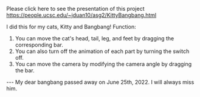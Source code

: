 Please click here to see the presentation of this project https://people.ucsc.edu/~jduan10/asg2/KittyBangbang.html

I did this for my cats, Kitty and Bangbang! 
Function:

1. You can move the cat's head, tail, leg, and feet by dragging the corresponding bar. 
2. You can also turn off the animation of each part by turning the switch off.
3. You can move the camera by modifying the camera angle by dragging the bar.


--- My dear bangbang passed away on June 25th, 2022. I will always miss him. 
